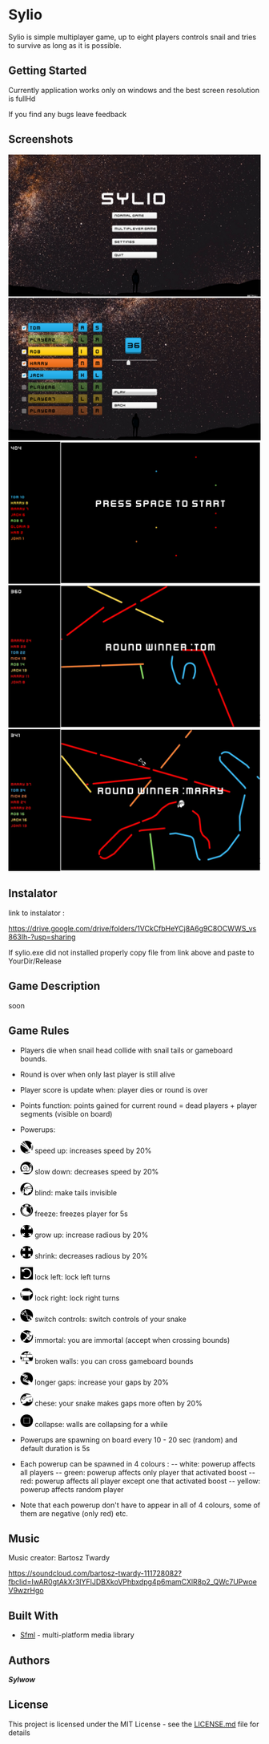 # Sylio
Sylio is simple multiplayer game, up to eight players controls snail and tries to survive as long as it is possible.
## Getting Started
Currently application works only on windows and the best screen resolution is fullHd

If you find any bugs leave feedback
## Screenshots
![main menu](ScreenShots/mainMenu.png)
![setup game](ScreenShots/setUpGame.png)
![gameplay](ScreenShots/inGame.png)
![gameplay2](ScreenShots/inGame3.jpg)
![gameplay3](ScreenShots/inGame4.jpg)
## Instalator
link to instalator :

https://drive.google.com/drive/folders/1VCkCfbHeYCj8A6g9C8OCWWS_vs863Ih-?usp=sharing

If sylio.exe did not installed properly copy file from link above and paste to YourDir/Release
## Game Description
soon
## Game Rules 
* Players die when snail head collide with snail tails or gameboard bounds.
* Round is over when only last player is still alive
* Player score is update when: player dies or round is over
* Points function: points gained for current round = dead players + player segments (visible on board)
* Powerups:
* <img src="boost_icons/speed_up.png" width="25">  speed up: increases speed by 20%
* <img src="boost_icons/slow_down.png" width="25">  slow down: decreases speed by 20%
* <img src="boost_icons/blind.png" width="25">  blind: make tails invisible
* <img src="boost_icons/freeze.png" width="25">  freeze: freezes player for 5s
* <img src="boost_icons/grow_up.png" width="25">  grow up: increase radious by 20%
* <img src="boost_icons/shrink.png" width="25">  shrink: decreases radious by 20%
* <img src="boost_icons/only_left.png" width="25">  lock left: lock left turns
* <img src="boost_icons/only_left2.png" width="25">  lock right: lock right turns
* <img src="boost_icons/switch_controls.png" width="25">  switch controls: switch controls of your snake
* <img src="boost_icons/immortal.png" width="25">  immortal: you are immortal (accept when crossing bounds)
* <img src="boost_icons/broken_walls.png" width="25">  broken walls: you can cross gameboard bounds
* <img src="boost_icons/longer_gaps.png" width="25">  longer gaps: increase your gaps by 20%
* <img src="boost_icons/more_often_holes.png" width="25">  chese: your snake makes gaps more often by 20%
* <img src="boost_icons/bounds.png" width="25">  collapse: walls are collapsing for a while

* Powerups are spawning on board every 10 - 20 sec (random) and default duration is 5s
* Each powerup can be spawned in 4 colours :
-- white: powerup affects all players
-- green: powerup affects only player that activated boost
-- red: powerup affects all player except one that activated boost
-- yellow: powerup affects random player
* Note that each powerup don't have to appear in all of 4 colours, some of them are negative (only red) etc.
## Music
Music creator: Bartosz Twardy

https://soundcloud.com/bartosz-twardy-111728082?fbclid=IwAR0gtAkXr3lYFIJDBXkoVPhbxdpg4p6mamCXlR8p2_QWc7UPwoeV9wzrHgo
## Built With
* [Sfml](https://www.sfml-dev.org/) - multi-platform media library
## Authors
***Sylwow***
## License
This project is licensed under the MIT License - see the [LICENSE.md](license.txt) file for details
